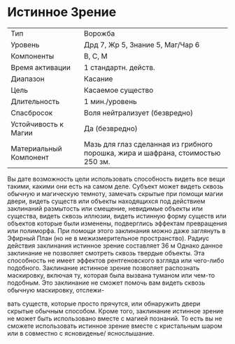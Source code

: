 
# Истинное Зрение

| | |
|---|---|
|Тип|Ворожба|
|Уровень| Дрд 7, Жр 5, Знание 5, Маг/Чар 6|
|Компоненты| В, С, М|
|Время активации| 1 стандартн. действ.|
|Диапазон| Касание|
|Цель| Касаемое существо|
|Длительность| 1 мин./уровень|
|Спасбросок| Воля нейтрализует (безвредно)|
|Устойчивость к Магии| Да (безвредно)|
|Материальный Компонент| Мазь для глаз сделанная из грибного порошка, жира и шафрана, стоимостью 250 зм.|

Вы дате возможность цели использовать способность видеть все вещи такими, какими они есть на самом деле.
Субъект может видеть сквозь обычную
и магическую темноту, замечать скрытые при помощи магии двери, видеть
существ или объекты находящихся под
действием заклинаний размытость или
смещение, невидимые объекты или существа, видеть сквозь иллюзии, видеть
истинную форму существ или объектов
которые были изменены, подверглись
эффектам превращения или полиморфа. При помощи этого заклинания можно даже заглянуть в Эфирный План (но
не в межизмерительное пространство).
Радиус действия заклинания истинное
зрение составляет 36 м
Однако данное заклинание не позволяет смотреть сквозь твердые объекты.
Эта способность не имеет эффектов
рентгеновского взгляда или чего-либо
подобного. Заклинание истинное зрение позволяет распознать маскировку,
включая ту, которая была вызвана туманом или чем-то подобным. Это заклинание не сможет помочь вам видеть
сквозь обычную маскировку, отслежи-

вать существ, которые просто прячутся,
или обнаружить двери скрытые обычным способом. Кроме того, заклинание
истинное зрение не может быть использовано вместе с магией познаний.
То есть вы не сможете использовать истинное зрение вместе с кристальным
шаром или в совместно с ясновиденье/
яснослышание.
